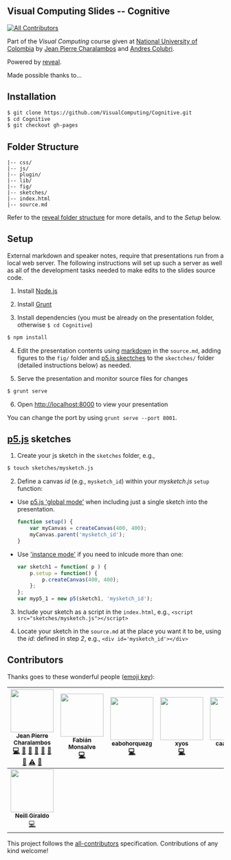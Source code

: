 ## Visual Computing Slides -- Cognitive
[![All Contributors](https://img.shields.io/badge/all_contributors-8-orange.svg?style=flat-square)](#contributors)

Part of the *Visual Computing* course given at [National University of Colombia](http://www.disi.unal.edu.co/) by [Jean Pierre Charalambos](http://otrolado.info) and [Andres Colubri](http://andrescolubri.net/).

Powered by [reveal](https://github.com/hakimel/reveal.js).

Made possible thanks to... 

<!--- a long list of students and links to their pages. To come ;) -->

## Installation

 ```sh
 $ git clone https://github.com/VisualComputing/Cognitive.git
 $ cd Cognitive
 $ git checkout gh-pages
 ```

## Folder Structure

    |-- css/
    |-- js/
    |-- plugin/
    |-- lib/
    |-- fig/
    |-- sketches/
    |-- index.html
    |-- source.md
    
Refer to the [reveal folder structure](https://github.com/hakimel/reveal.js#folder-structure) for more details, and to the *Setup* below.

## Setup

External markdown and speaker notes, require that presentations run from a local web server. The following instructions will set up such a server as well as all of the development tasks needed to make edits to the slides source code.

1. Install [Node.js](http://nodejs.org/)

2. Install [Grunt](http://gruntjs.com/getting-started#installing-the-cli)

3. Install dependencies (you must be already on the presentation folder, otherwise ```$ cd Cognitive```)

 ```sh
 $ npm install
 ```

4. Edit the presentation contents using [markdown](http://daringfireball.net/projects/markdown/) in the `source.md`, adding figures to the `fig/` folder and [p5.js skectches](http://p5js.org/) to the `skectches/` folder (detailed instructions below) as needed.

5. Serve the presentation and monitor source files for changes

 ```sh
 $ grunt serve
 ```

6. Open <http://localhost:8000> to view your presentation

 You can change the port by using `grunt serve --port 8001`.

<!---

7. Update to upstream

 ```sh
 $ git remote add reveal.js https://github.com/hakimel/reveal.js.git
 $ git pull reveal.js master
 ```
-->

## [p5.js](http://p5js.org/) sketches

1. Create your js sketch in the ```sketches``` folder, e.g.,


 ```sh
 $ touch sketches/mysketch.js
 ```
 
2. Define a canvas _id_ (e.g., ```mysketch_id```) within your _mysketch.js_ `setup` function:

  * Use [p5.js 'global mode'](https://github.com/lmccart/itp-creative-js/wiki/Spring-2014:-Week-5#global-and-instance-mode) when including just a single sketch into the presentation.

    ```javascript
    function setup() {
        var myCanvas = createCanvas(400, 400);
        myCanvas.parent('mysketch_id');
    }
    ```

  * Use ['instance mode'](https://github.com/lmccart/itp-creative-js/wiki/Spring-2014:-Week-5#global-and-instance-mode) if you need to inlcude more than one:

    ```javascript
    var sketch1 = function( p ) {
        p.setup = function() {
            p.createCanvas(400, 400);
        };
    };
    var myp5_1 = new p5(sketch1, 'mysketch_id');
    ```

3. Include your sketch as a script in the ```index.html```, e.g., ```<script src="sketches/mysketch.js"></script>```

4. Locate your sketch in the ```source.md``` at the place you want it to be, using the _id_: defined in step *2*, e.g., ```<div id='mysketch_id'></div>```

## Contributors

Thanks goes to these wonderful people ([emoji key](https://github.com/kentcdodds/all-contributors#emoji-key)):

<!-- ALL-CONTRIBUTORS-LIST:START - Do not remove or modify this section -->
<!-- prettier-ignore -->
| [<img src="https://avatars2.githubusercontent.com/u/645599?v=4" width="100px;"/><br /><sub><b>Jean Pierre Charalambos</b></sub>](https://github.com/nakednous)<br />[💻](https://github.com/VisualComputing/Cognitive/commits?author=nakednous "Code") [📖](https://github.com/VisualComputing/Cognitive/commits?author=nakednous "Documentation") [🐛](https://github.com/VisualComputing/Cognitive/issues?q=author%3Anakednous "Bug reports") [🎨](#design-nakednous "Design") [🤔](#ideas-nakednous "Ideas, Planning, & Feedback") [💬](#question-nakednous "Answering Questions") [📢](#talk-nakednous "Talks") [⚠️](https://github.com/VisualComputing/Cognitive/commits?author=nakednous "Tests") [🔧](#tool-nakednous "Tools") | [<img src="https://avatars1.githubusercontent.com/u/10618020?v=4" width="100px;"/><br /><sub><b>Fabián Monsalve</b></sub>](https://github.com/whispers16)<br />[💻](https://github.com/VisualComputing/Cognitive/commits?author=whispers16 "Code") | [<img src="https://avatars1.githubusercontent.com/u/5273761?v=4" width="100px;"/><br /><sub><b>eabohorquezg</b></sub>](https://github.com/eabohorquezg)<br />[💻](https://github.com/VisualComputing/Cognitive/commits?author=eabohorquezg "Code") | [<img src="https://avatars2.githubusercontent.com/u/96923?v=4" width="100px;"/><br /><sub><b>xyos</b></sub>](https://github.com/xyos)<br />[💻](https://github.com/VisualComputing/Cognitive/commits?author=xyos "Code") | [<img src="https://avatars2.githubusercontent.com/u/7006928?v=4" width="100px;"/><br /><sub><b>caatovarbo</b></sub>](https://github.com/caatovarbo)<br />[💻](https://github.com/VisualComputing/Cognitive/commits?author=caatovarbo "Code") | [<img src="https://avatars2.githubusercontent.com/u/14080124?v=4" width="100px;"/><br /><sub><b>Sergio Castro</b></sub>](https://github.com/sacastroc)<br />[💻](https://github.com/VisualComputing/Cognitive/commits?author=sacastroc "Code") | [<img src="https://avatars2.githubusercontent.com/u/15643489?v=4" width="100px;"/><br /><sub><b>Víctor Ramírez</b></sub>](https://github.com/vgramirezc)<br />[💻](https://github.com/VisualComputing/Cognitive/commits?author=vgramirezc "Code") |
| :---: | :---: | :---: | :---: | :---: | :---: | :---: |
| [<img src="https://avatars1.githubusercontent.com/u/7451047?v=4" width="100px;"/><br /><sub><b>Neill Giraldo</b></sub>](https://www.hackerrank.com/NeillGiraldo)<br />[💻](https://github.com/VisualComputing/Cognitive/commits?author=NeillGiraldo "Code") |
<!-- ALL-CONTRIBUTORS-LIST:END -->

This project follows the [all-contributors](https://github.com/kentcdodds/all-contributors) specification. Contributions of any kind welcome!
